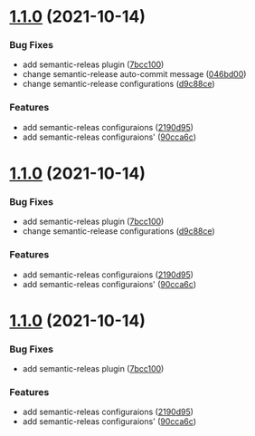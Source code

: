 # [1.1.0](https://github.com/justVitalius/semantic-release-example/compare/v1.0.1...v1.1.0) (2021-10-14)


### Bug Fixes

* add semantic-releas plugin ([7bcc100](https://github.com/justVitalius/semantic-release-example/commit/7bcc100a2b87aab8b8114a1af65508d759064b98))
* change semantic-release auto-commit message ([046bd00](https://github.com/justVitalius/semantic-release-example/commit/046bd009100c0b1154b597c4754d780c6124c09b))
* change semantic-release configurations ([d9c88ce](https://github.com/justVitalius/semantic-release-example/commit/d9c88cee3b81f3dcc1f180708ef6ac296f5f5c65))


### Features

* add semantic-releas configuraions ([2190d95](https://github.com/justVitalius/semantic-release-example/commit/2190d955983d35f976871a3ce669606120720cc8))
* add semantic-releas configuraions' ([90cca6c](https://github.com/justVitalius/semantic-release-example/commit/90cca6c936c909ee0cb2ed4928c805dc0db42381))

# [1.1.0](https://github.com/justVitalius/semantic-release-example/compare/v1.0.1...v1.1.0) (2021-10-14)


### Bug Fixes

* add semantic-releas plugin ([7bcc100](https://github.com/justVitalius/semantic-release-example/commit/7bcc100a2b87aab8b8114a1af65508d759064b98))
* change semantic-release configurations ([d9c88ce](https://github.com/justVitalius/semantic-release-example/commit/d9c88cee3b81f3dcc1f180708ef6ac296f5f5c65))


### Features

* add semantic-releas configuraions ([2190d95](https://github.com/justVitalius/semantic-release-example/commit/2190d955983d35f976871a3ce669606120720cc8))
* add semantic-releas configuraions' ([90cca6c](https://github.com/justVitalius/semantic-release-example/commit/90cca6c936c909ee0cb2ed4928c805dc0db42381))

# [1.1.0](https://github.com/justVitalius/semantic-release-example/compare/v1.0.1...v1.1.0) (2021-10-14)


### Bug Fixes

* add semantic-releas plugin ([7bcc100](https://github.com/justVitalius/semantic-release-example/commit/7bcc100a2b87aab8b8114a1af65508d759064b98))


### Features

* add semantic-releas configuraions ([2190d95](https://github.com/justVitalius/semantic-release-example/commit/2190d955983d35f976871a3ce669606120720cc8))
* add semantic-releas configuraions' ([90cca6c](https://github.com/justVitalius/semantic-release-example/commit/90cca6c936c909ee0cb2ed4928c805dc0db42381))
